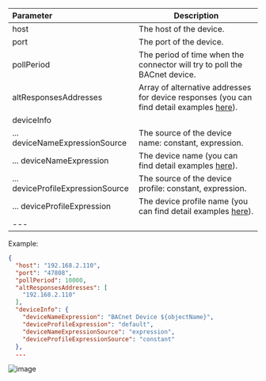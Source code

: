 | **Parameter**                     | **Description**                                                                                                                       |
|:----------------------------------|---------------------------------------------------------------------------------------------------------------------------------------|
| host                              | The host of the device.                                                                                                               |
| port                              | The port of the device.                                                                                                               |
| pollPeriod                        | The period of time when the connector will try to poll the BACnet device.                                                             |
| altResponsesAddresses             | Array of alternative addresses for device responses (you can find detail examples [here](#examples-alternative-responses-addresses)). |
| deviceInfo                        |                                                                                                                                       |
| ... deviceNameExpressionSource    | The source of the device name: constant, expression.                                                                                  |
| ... deviceNameExpression          | The device name (you can find detail examples [here](#examples-device-name-expression-and-device-profile-expression)).                |
| ... deviceProfileExpressionSource | The source of the device profile: constant, expression.                                                                               |
| ... deviceProfileExpression       | The device profile name (you can find detail examples [here](#examples-device-name-expression-and-device-profile-expression)).        |
| ---                               |                                                                                                                                       |

Example:
 
```json
{
  "host": "192.168.2.110",
  "port": "47808",
  "pollPeriod": 10000,
  "altResponsesAddresses": [
    "192.168.2.110"
  ],
  "deviceInfo": {
    "deviceNameExpression": "BACnet Device ${objectName}",
    "deviceProfileExpression": "default",
    "deviceNameExpressionSource": "expression",
    "deviceProfileExpressionSource": "constant"
  },
  ...
```

![image](https://img.thingsboard.io/gateway/bacnet-connector/bacnet-section-devices-advanced-1-ce.png)

